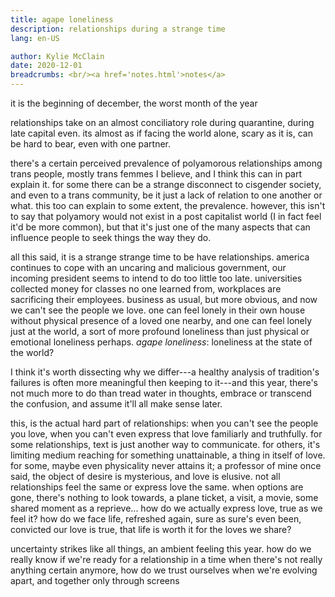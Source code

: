 ```yaml
---
title: agape loneliness
description: relationships during a strange time
lang: en-US

author: Kylie McClain
date: 2020-12-01
breadcrumbs: <br/><a href='notes.html'>notes</a>
---
```


it is the beginning of december, the worst month of the year

relationships take on an almost conciliatory role during quarantine,
during late capital even. its almost as if facing the world alone, scary
as it is, can be hard to bear, even with one partner.

there's a certain perceived prevalence of polyamorous relationships
among trans people, mostly trans femmes I believe, and I think this can
in part explain it. for some there can be a strange disconnect to
cisgender society, and even to a trans community, be it just a lack of
relation to one another or what. this too can explain to some extent,
the prevalence. however, this isn't to say that polyamory would not
exist in a post capitalist world (I in fact feel it'd be more common),
but that it's just one of the many aspects that can influence people to
seek things the way they do.

all this said, it is a strange strange time to be have relationships.
america continues to cope with an uncaring and malicious government, our
incoming president seems to intend to do too little too late.
universities collected money for classes no one learned from, workplaces
are sacrificing their employees. business as usual, but more obvious,
and now we can't see the people we love. one can feel lonely in their
own house without physical presence of a loved one nearby, and one can
feel lonely just at the world, a sort of more profound loneliness than
just physical or emotional loneliness perhaps. *agape loneliness*:
loneliness at the state of the world?

I think it's worth dissecting why we differ---​a healthy analysis of
tradition's failures is often more meaningful then keeping to it---​and
this year, there's not much more to do than tread water in thoughts,
embrace or transcend the confusion, and assume it'll all make sense
later.

this, is the actual hard part of relationships: when you can't see the
people you love, when you can't even express that love familiarly and
truthfully. for some relationships, text is just another way to
communicate. for others, it's limiting medium reaching for something
unattainable, a thing in itself of love. for some, maybe even
physicality never attains it; a professor of mine once said, the object
of desire is mysterious, and love is elusive. not all relationships feel
the same or express love the same. when options are gone, there's
nothing to look towards, a plane ticket, a visit, a movie, some shared
moment as a reprieve...​ how do we actually express love, true as we feel
it? how do we face life, refreshed again, sure as sure's even been,
convicted our love is true, that life is worth it for the loves we
share?

uncertainty strikes like all things, an ambient feeling this year. how
do we really know if we're ready for a relationship in a time when
there's not really anything certain anymore, how do we trust ourselves
when we're evolving apart, and together only through screens
